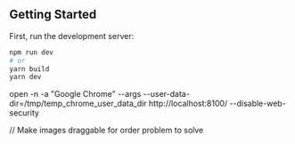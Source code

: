 ## Getting Started

First, run the development server:

```bash
npm run dev
# or
yarn build
yarn dev
```

open -n -a "Google Chrome" --args --user-data-dir=/tmp/temp_chrome_user_data_dir http://localhost:8100/ --disable-web-security

// Make images draggable for order problem to solve
